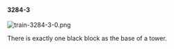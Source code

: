 #### 3284-3
![train-3284-3-0.png](https://github.com/lil-lab/nlvr/raw/master/nlvr/train/images/77/train-3284-3-0.png "train-3284-3-0.png")

There is exactly one black block as the base of a tower.